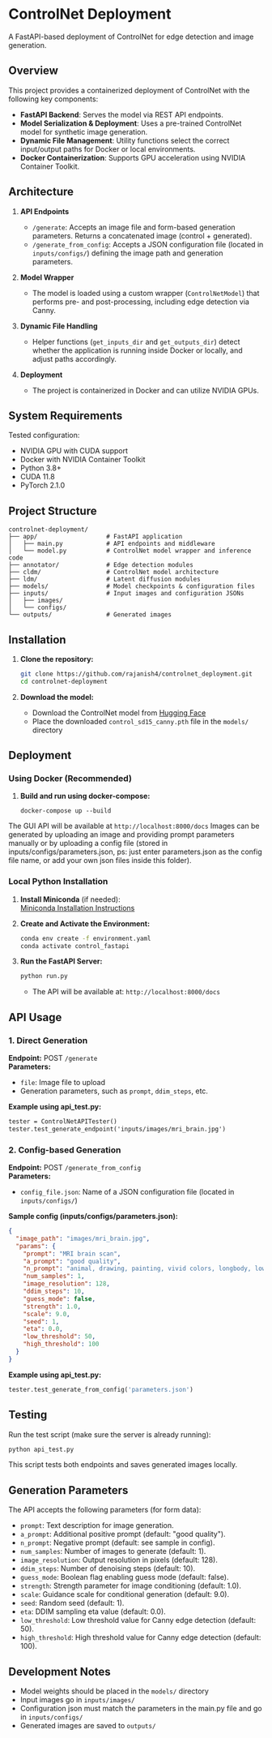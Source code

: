 # ControlNet Deployment

A FastAPI-based deployment of ControlNet for edge detection and image generation.

## Overview

This project provides a containerized deployment of ControlNet with the following key components:
- **FastAPI Backend**: Serves the model via REST API endpoints.
- **Model Serialization & Deployment**: Uses a pre-trained ControlNet model for synthetic image generation.
- **Dynamic File Management**: Utility functions select the correct input/output paths for Docker or local environments.
- **Docker Containerization**: Supports GPU acceleration using NVIDIA Container Toolkit.

## Architecture

1. **API Endpoints**  
   - `/generate`: Accepts an image file and form-based generation parameters. Returns a concatenated image (control + generated).
   - `/generate_from_config`: Accepts a JSON configuration file (located in `inputs/configs/`) defining the image path and generation parameters.

2. **Model Wrapper**  
   - The model is loaded using a custom wrapper (`ControlNetModel`) that performs pre- and post-processing, including edge detection via Canny.

3. **Dynamic File Handling**  
   - Helper functions (`get_inputs_dir` and `get_outputs_dir`) detect whether the application is running inside Docker or locally, and adjust paths accordingly.

4. **Deployment**  
   - The project is containerized in Docker and can utilize NVIDIA GPUs.

## System Requirements

Tested configuration:
- NVIDIA GPU with CUDA support
- Docker with NVIDIA Container Toolkit
- Python 3.8+
- CUDA 11.8
- PyTorch 2.1.0

## Project Structure

```
controlnet-deployment/
├── app/                   # FastAPI application
│   ├── main.py            # API endpoints and middleware
│   └── model.py           # ControlNet model wrapper and inference code
├── annotator/             # Edge detection modules
├── cldm/                  # ControlNet model architecture
├── ldm/                   # Latent diffusion modules
├── models/                # Model checkpoints & configuration files
├── inputs/                # Input images and configuration JSONs
│   ├── images/
│   └── configs/
└── outputs/               # Generated images
```

## Installation

1. **Clone the repository:**

   ```bash
   git clone https://github.com/rajanish4/controlnet_deployment.git
   cd controlnet-deployment
   ```

2. **Download the model:**
   - Download the ControlNet model from [Hugging Face](https://huggingface.co/lllyasviel/ControlNet/blob/main/models/control_sd15_canny.pth)
   - Place the downloaded `control_sd15_canny.pth` file in the `models/` directory

## Deployment

### Using Docker (Recommended)

1. **Build and run using docker-compose:**

   ```bash:
   docker-compose up --build
   ```

The GUI API will be available at `http://localhost:8000/docs`
Images can be generated by uploading an image and providing prompt parameters manually or by uploading a config file (stored in inputs/configs/parameters.json, ps: just enter parameters.json as the config file name, or add your own json files inside this folder).

### Local Python Installation

1. **Install Miniconda** (if needed):  
   [Miniconda Installation Instructions](https://docs.conda.io/en/latest/miniconda.html)

2. **Create and Activate the Environment:**

   ```bash
   conda env create -f environment.yaml
   conda activate control_fastapi
   ```

3. **Run the FastAPI Server:**

   ```bash
   python run.py
   ```

   - The API will be available at: `http://localhost:8000/docs`

## API Usage

### 1. Direct Generation

**Endpoint:** POST `/generate`  
**Parameters:**  
- `file`: Image file to upload  
- Generation parameters, such as `prompt`, `ddim_steps`, etc.

**Example using api_test.py:**

```python:README.md
tester = ControlNetAPITester()
tester.test_generate_endpoint('inputs/images/mri_brain.jpg')
```

### 2. Config-based Generation

**Endpoint:** POST `/generate_from_config`  
**Parameters:**  
- `config_file.json`: Name of a JSON configuration file (located in `inputs/configs/`)

**Sample config (inputs/configs/parameters.json):**

```json
{
  "image_path": "images/mri_brain.jpg",
  "params": {
    "prompt": "MRI brain scan",
    "a_prompt": "good quality",
    "n_prompt": "animal, drawing, painting, vivid colors, longbody, lowres, bad anatomy, bad hands, missing fingers, extra digit, fewer digits, cropped, worst quality, low quality",
    "num_samples": 1,
    "image_resolution": 128,
    "ddim_steps": 10,
    "guess_mode": false,
    "strength": 1.0,
    "scale": 9.0,
    "seed": 1,
    "eta": 0.0,
    "low_threshold": 50,
    "high_threshold": 100
  }
}
```

**Example using api_test.py:**

```python
tester.test_generate_from_config('parameters.json')
```

## Testing

Run the test script (make sure the server is already running):
```bash
python api_test.py
```

This script tests both endpoints and saves generated images locally.

## Generation Parameters

The API accepts the following parameters (for form data):

- `prompt`: Text description for image generation.
- `a_prompt`: Additional positive prompt (default: "good quality").
- `n_prompt`: Negative prompt (default: see sample in config).
- `num_samples`: Number of images to generate (default: 1).
- `image_resolution`: Output resolution in pixels (default: 128).
- `ddim_steps`: Number of denoising steps (default: 10).
- `guess_mode`: Boolean flag enabling guess mode (default: false).
- `strength`: Strength parameter for image conditioning (default: 1.0).
- `scale`: Guidance scale for conditional generation (default: 9.0).
- `seed`: Random seed (default: 1).
- `eta`: DDIM sampling eta value (default: 0.0).
- `low_threshold`: Low threshold value for Canny edge detection (default: 50).
- `high_threshold`: High threshold value for Canny edge detection (default: 100).

## Development Notes

- Model weights should be placed in the `models/` directory
- Input images go in `inputs/images/`
- Configuration json must match the parameters in the main.py file and go in `inputs/configs/`
- Generated images are saved to `outputs/`